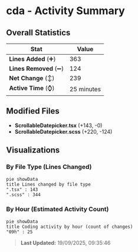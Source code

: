 # cda - Activity Summary 

## Overall Statistics

| Stat                   | Value                                                             |
| ---------------------- | ----------------------------------------------------------------- |
| **Lines Added** (➕)   | 363                                          |
| **Lines Removed** (➖) | 124                                        |
| **Net Change** (↕)    | 239                |
| **Active Time** (⌚)   | 25 minutes |


## Modified Files
- **ScrollableDatepicker.tsx** (+143, -0)
- **ScrollableDatepicker.scss** (+220, -124)

## Visualizations

### By File Type (Lines Changed)

```mermaid
pie showData
title Lines changed by file type
".tsx" : 143
".scss" : 344
```

### By Hour (Estimated Activity Count)

```mermaid
pie showData
title Coding activity by hour (count of changes)
"09h" : 25
```


> **Last Updated:** 19/09/2025, 09:35:46